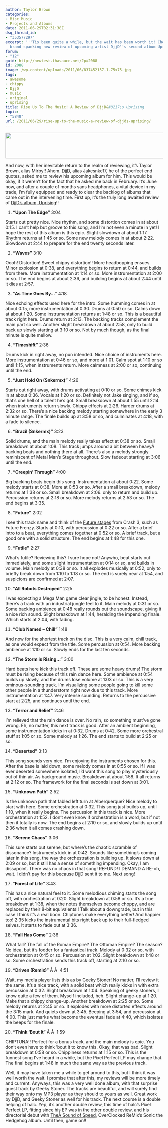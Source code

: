 ```yaml
---
author: Taylor Brown
categories:
- Misc Music
- Projects and Albums
date: 2011-06-29T02:31:38Z
dsq_thread_id:
- "353577297"
excerpt: '''Tis been quite a while, but the wait has been worth it! Check out Mirby''s
  brand spanking new review of upcoming artist DjjD''s second album Uprising.'
forum:
- "12"
guid: http://newtest.thasauce.net/?p=2088
id: 2088
image: /wp-content/uploads/2011/06/837452157-1-75x75.jpg
tags:
- awesome
- chippy
- DjjD
- music
- original
- uprising
title: Rise Up To The Music! A Review of DjjD&#8217;s Uprising
topic:
- "5848"
url: /2011/06/29/rise-up-to-the-music-a-review-of-djjds-uprising/
---
```


[<img class="aligncenter size-full wp-image-2117" title="DjjD Banner" src="http://thasauce.net/wp-content/uploads/2011/06/djjd.png" alt="" width="550" height="82" srcset="http://thasauce.net/wp-content/uploads/2011/06/djjd.png 550w, http://thasauce.net/wp-content/uploads/2011/06/djjd-300x44.png 300w, http://thasauce.net/wp-content/uploads/2011/06/djjd-75x11.png 75w" sizes="(max-width: 550px) 100vw, 550px" />](http://thasauce.net/wp-content/uploads/2011/06/djjd.png)

And now, with her inevitable return to the realm of reviewing, it&#8217;s Taylor Brown, alias Mirby!! Ahem. [DjjD](https://www.facebook.com/DjjDStudios), alias Jakesnke17, he of the perfect end quotes, asked me to review his upcoming album for him. This would be okay, if it weren&#8217;t for the fact that he asked me back in February. It&#8217;s June now, and after a couple of months sans headphones, a vital device in my trade, I&#8217;m fully equipped and ready to clear the backlog of albums that came out in the intervening time. First up, it&#8217;s the truly long awaited review of [DjjD&#8217;s album, Uprising](http://djjd.bandcamp.com/album/uprising)!!

1. **&#8220;Upon The Edge&#8221;** 3:04
  
Starts out pretty nice. Nice rhythm, and some distortion comes in at about 0:15. I can&#8217;t help but groove to this song, and I&#8217;m not even a minute in yet! I hope the rest of this album is this epic. Slight slowdown at about 1:17. Rhythm returns at 1:45 or so. Some new melody comes in at about 2:22. Slowdown at 2:44 to prepare for the end twenty seconds later.

2. **&#8220;Waves&#8221;** 3:10
  
Oooh! Distortion! Sweet chippy distortion!! More headbopping ensues. Minor explosion at 0:38, and everything begins to return at 0:44, and builds from there. More instrumentation at 1:14 or so. More instrumentation at 2:00 or so. The end begins at about 2:36, and building begins at about 2:44 until it dies at 2:57.

3. **&#8220;As Time Goes By&#8230;&#8221;** 4:18
  
Nice echoing effects used here for the intro. Some humming comes in at about 0:15, more instrumentation at 0:30. Drums at 0:50 or so. Calms down at about 1:20. Some instrumentation returns at 1:48 or so. This is a beautiful track right here. Drums return at 2:13. The backing tracks complement the main part so well. Another slight breakdown at about 2:58, only to build back up slowly starting at 3:10 or so. Not by much though, as the final minute is quite mellow.

4. **&#8220;Timeshift&#8221;** 2:36
  
Drums kick in right away, no pun intended. Nice choice of instruments here. More instrumentation at 0:46 or so, and more at 1:01. Calm spot at 1:10 or so until 1:15, when instruments return. More calmness at 2:00 or so, continuing until the end.

5. **&#8220;Just Hold On (Snkermx)&#8221;** 4:26
  
Starts out right away, with drums activating at 0:10 or so. Some chimes kick in at about 0:36. Vocals at 1:20 or so. Definitely not Jake singing, and if so, that&#8217;s one hell of a talent he&#8217;s got. Small breakdown at about 1:55 until 2:14 when instruments return slowly. Chippy effects at 2:26. Harder drums at 2:32 or so. There&#8217;s a nice backing melody starting somewhere in the early 3 minute range. The finale builds up at 3:58 or so, and culminates at 4:18, with a fade to silence.

6. **&#8220;Brazil (Snkermx)&#8221;** 3:23
  
Solid drums, and the main melody really takes effect at 0:38 or so. Small breakdown at about 1:08. This track jumps around a bit between heavyÂ  backing beats and nothing there at all. There&#8217;s also a melody strongly reminiscent of Metal Man&#8217;s Stage throughout. Slow fadeout starting at 3:06 until the end.

7. **&#8220;Creepin&#8217; Through&#8221;** 4:00
  
Big backing beats begin this song. Instrumentation at about 0:22. Some melody starts at 0:38. More at 0:53 or so. After a small breakdown, melody returns at 1:38 or so. Small breakdown at 2:06. only to return and build up. Percussion returns at 2:18 or so. More melody returns at 2:53 or so. The end begins at 3:35.

8. **&#8220;Future&#8221;** 2:02
  
I see this track name and think of the [Future stages](http://www.youtube.com/watch?v=wQQrO2UFNEo "The music from these stages... why isn't this remixed yet?") from Crash 3, such as Future Frenzy. Starts at 0:10, with percussion at 0:22 or so. After a brief intro to a beat, everything comes together at 0:52 or so. A brief track, but a good one with a solid structure. The end begins at 1:48 for this one.

9. **&#8220;Futile&#8221;** 2:27
  
What&#8217;s futile? Reviewing this? I sure hope not! Anywho, beat starts out immediately, and some slight instrumentation at 0:14 or so, and builds in volume. Main melody at 0:38 or so. It all explodes musically at 0:52, only to briefly break down from 1:10 to 1:18 or so. The end is surely near at 1:54, and suspicions are confirmed at 2:07.

10. **&#8220;All Robots Destroyed&#8221;** 2:25
  
I was expecting a Mega Man game clear jingle, to be honest. Instead, there&#8217;s a track with an industrial jungle feel to it. Main melody at 0:31 or so. Some backing ambience at 0:48 really rounds out the soundscape, giving it a nice rich sound. Slight breakdown at 1:44, heralding the impending finale. Which starts at 2:04, with fading.

11. **&#8220;Club Named &#8211; Chill&#8221;** 1:48
  
And now for the shortest track on the disc. This is a very calm, chill track, as one would expect from the title. Some percussion at 0:54. More backing ambience at 1:10 or so. Slowly ends for the last ten seconds.

12. **&#8220;The Storm is Rising&#8230;&#8221;** 3:00
  
Hard beats here kick this track off. These are some heavy drums! The storm must be rising because of this rain dance here. Some ambience at 0:54 builds up slowly, and the drums lose volume at 1:03 or so. This is a very ominous-sounding track. I&#8217;m visualizing some people going to kill some other people in a thunderstorm right now due to this track. More instrumentation at 1:47. Very intense sounding. Returns to the percussive start at 2:25, and continues until the end.

13. **&#8220;Terror and Relief&#8221;** 2:46
  
I&#8217;m relieved that the rain dance is over. No rain, so something must&#8217;ve gone wrong. Eh, no matter, this next track is good. After an ambient beginning, some instrumentation kicks in at 0:32. Drums at 0:42. Some more orchestral stuff at 1:05 or so. Some melody at 1:26. The end starts to build at 2:25 or so.

14. **&#8220;Deserted&#8221;** 3:13
  
This song sounds very nice. I&#8217;m enjoying the instruments chosen for this. After the base is laid down, some melody comes in at 0:55 or so. If I was ever deserted somewhere isolated, I&#8217;d want this song to play mysteriously out of thin air. As background music. Breakdown at about 1:58. It all returns at 2:12 or so. The framework for the final seconds is set down at 3:01.

15. **&#8220;Unknown Path&#8221;** 2:52
  
Is the unknown path that fabled left turn at Alberquerque? Nice melody to start with here. Some orchestration at 0:32. This song just builds up, until 1:10, when it really begins. The percussion in this track is nice. More orchestration at 1:52. I don&#8217;t even know if orchestration is a word, but if not then it totally is now. The end begins at 2:10 or so, and slowly builds up until 2:36 when it all comes crashing down.

16. **&#8220;Serene Chaos&#8221;** 3:06
  
This sure starts out serene, but where&#8217;s the chaotic scramble of dissonance? Instruments kick in at 0:42. Sounds like something&#8217;s coming later in this song, the way the orchestration is building up. It slows down at 2:09 or so, but it still has a sense of something impending. Okay, I am dissapoint. There was no chaos in that song! REFUND! I DEMAND A RE-oh, wait. I didn&#8217;t pay for this because DjjD sent it to me. Next song!

17. &#8220;**Forest of Life&#8221;** 3:43
  
This has a nice natural feel to it. Some melodious chiming starts the song off, with orchestration at 0:20. Slight breakdown at 0:58 or so. It&#8217;s a true breakdown at 1:38, when the notes themselves become choppy, and are replaced by their 8-bit equivalents!! Talk about a downgrade, but in this case I think it&#8217;s a real boon. Chiptunes make everything better! And happier too! 2:35 kicks the instrumental bits right back up to their full-fledged selves. It starts to fade out at 3:36.

18. **&#8220;Fall Has Come&#8221;** 2:36
  
What fall? The fall of the Roman Empire? The Ottoman Empire? The season? No idea, but it&#8217;s fodder for a fantastical track. Melody at 0:32 or so, with orchestration at 0:45 or so. Percussion at 1:02. Slight breakdown at 1:48 or so. Some orchestration sends this track off, starting at 2:10 or so.

19. **&#8220;Driven (Remix)**&#8221; Â Â  4:51
  
Wait, my media player lists this as by Geeky Stoner! No matter, I&#8217;ll review it the same. It&#8217;s a nice track, with a solid beat which really kicks in with extra percussion at 0:32. Slight breakdown at 1:04. Speaking of geeky stoners, I know quite a few of them. Myself included, heh. Slight change-up at 1:20. Make that a chippy change-up. Another breakdown at 2:25 or so. Some melody returns at 2:45 or so. It explodes with more distorted effects around the 3:15 mark. And quiets down at 3:45. Beeping at 3:54, and percussion at 4:00. This just marks what become the eventual fade at 4:40, which isolates the beeps for the finale.

20. **&#8220;Think &#8216;Bout It**&#8221; Â Â  1:59
  
CHIPTUNA!! Perfect for a bonus track, and the main melody is epic. You don&#8217;t even have to think &#8217;bout it to know this. Okay, that was bad. Slight breakdown at 0:58 or so. Chippiness returns at 1:15 or so. This is the funnest song I&#8217;ve heard in a while, but the Pixel Perfect LP may change that. The final begins at 1:48 in much the same way as the previous track.

Well, it may have taken me a while to get around to this, but I think it was well worth the wait. I promise that after this, my reviews will be more timely and current. Anyways, this was a very well done album, with that surprise guest track by Geeky Stoner. The tracks are beautiful, and will surely find their way onto my MP3 player as they should to yours as well. Great work by DjjD, and Geeky Stoner as well for his track. The next course is a double helping of halc. Yep, it&#8217;s another double review, this time of halc&#8217;s Pixel Perfect LP, fitting since his EP was in the other double review, and his directorial debut with [TheÂ Sound of Speed](http://ocremix.org/album/29/sonic-the-hedgehog-the-sound-of-speed "It's a good album, as you'll see in my next review."), OverClocked ReMix&#8217;s Sonic the Hedgehog album. Until then, game on!!